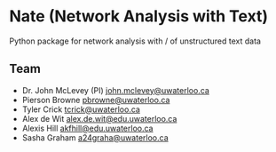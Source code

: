 # Nate (**N**etwork **A**nalysis with **Te**xt)

Python package for network analysis with / of unstructured text data

## Team 

* Dr. John McLevey (PI) <john.mclevey@uwaterloo.ca>     
* Pierson Browne <pbrowne@uwaterloo.ca>       
* Tyler Crick <tcrick@uwaterloo.ca>    
* Alex de Wit <alex.de.wit@edu.uwaterloo.ca>     
* Alexis Hill <akfhill@edu.uwaterloo.ca>    
* Sasha Graham <a24graha@uwaterloo.ca>    
